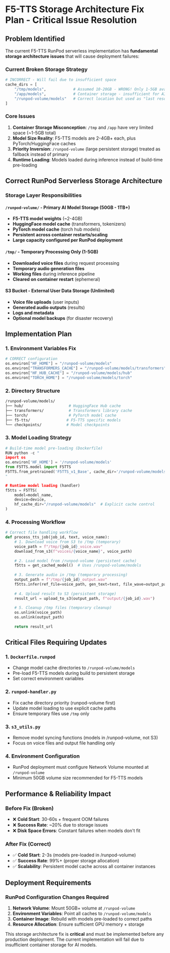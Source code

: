 # F5-TTS Storage Architecture Fix Plan - Critical Issue Resolution

## Problem Identified

The current F5-TTS RunPod serverless implementation has **fundamental storage architecture issues** that will cause deployment failures:

### Current Broken Storage Strategy
```python
# INCORRECT - Will fail due to insufficient space
cache_dirs = [
    "/tmp/models",            # Assumed 10-20GB - WRONG! Only 1-5GB available
    "/app/models",            # Container storage - insufficient for AI models  
    "/runpod-volume/models"   # Correct location but used as "last resort"
]
```

### Core Issues
1. **Container Storage Misconception**: `/tmp` and `/app` have very limited space (~1-5GB total)
2. **Model Size Reality**: F5-TTS models are 2-4GB+ each, plus PyTorch/HuggingFace caches
3. **Priority Inversion**: `/runpod-volume` (large persistent storage) treated as fallback instead of primary
4. **Runtime Loading**: Models loaded during inference instead of build-time pre-loading

## Correct RunPod Serverless Storage Architecture

### Storage Layer Responsibilities

#### `/runpod-volume/` - Primary AI Model Storage (50GB - 1TB+)
- **F5-TTS model weights** (~2-4GB)
- **HuggingFace model cache** (transformers, tokenizers)
- **PyTorch model cache** (torch hub models)
- **Persistent across container restarts/scaling**
- **Large capacity configured per RunPod deployment**

#### `/tmp/` - Temporary Processing Only (1-5GB)
- **Downloaded voice files** during request processing
- **Temporary audio generation files** 
- **Working files** during inference pipeline
- **Cleared on container restart** (ephemeral)

#### **S3 Bucket** - External User Data Storage (Unlimited)
- **Voice file uploads** (user inputs)
- **Generated audio outputs** (results)
- **Logs and metadata**
- **Optional model backups** (for disaster recovery)

## Implementation Plan

### 1. Environment Variables Fix
```python
# CORRECT configuration
os.environ["HF_HOME"] = "/runpod-volume/models"
os.environ["TRANSFORMERS_CACHE"] = "/runpod-volume/models/transformers"
os.environ["HF_HUB_CACHE"] = "/runpod-volume/models/hub"
os.environ["TORCH_HOME"] = "/runpod-volume/models/torch"
```

### 2. Directory Structure
```bash
/runpod-volume/models/
├── hub/                    # HuggingFace Hub cache
├── transformers/           # Transformers library cache
├── torch/                  # PyTorch model cache
├── f5-tts/                # F5-TTS specific models
└── checkpoints/           # Model checkpoints
```

### 3. Model Loading Strategy
```python
# Build-time model pre-loading (Dockerfile)
RUN python -c "
import os
os.environ['HF_HOME'] = '/runpod-volume/models'
from F5TTS.model import F5TTS
F5TTS.from_pretrained('F5TTS_v1_Base', cache_dir='/runpod-volume/models')
"

# Runtime model loading (handler)
f5tts = F5TTS(
    model=model_name,
    device=device,
    hf_cache_dir="/runpod-volume/models"  # Explicit cache control
)
```

### 4. Processing Workflow
```python
# Correct file handling workflow
def process_tts_job(job_id, text, voice_name):
    # 1. Download voice from S3 to /tmp (temporary)
    voice_path = f"/tmp/{job_id}_voice.wav"
    download_from_s3(f"voices/{voice_name}", voice_path)
    
    # 2. Load model from /runpod-volume (persistent cache)
    f5tts = get_cached_model()  # Uses /runpod-volume/models
    
    # 3. Generate audio in /tmp (temporary processing)
    output_path = f"/tmp/{job_id}_output.wav"
    f5tts.infer(ref_file=voice_path, gen_text=text, file_wave=output_path)
    
    # 4. Upload result to S3 (persistent storage)
    result_url = upload_to_s3(output_path, f"output/{job_id}.wav")
    
    # 5. Cleanup /tmp files (temporary cleanup)
    os.unlink(voice_path)
    os.unlink(output_path)
    
    return result_url
```

## Critical Files Requiring Updates

### 1. `Dockerfile.runpod`
- Change model cache directories to `/runpod-volume/models`
- Pre-load F5-TTS models during build to persistent storage
- Set correct environment variables

### 2. `runpod-handler.py`
- Fix cache directory priority (runpod-volume first)
- Update model loading to use explicit cache paths
- Ensure temporary files use `/tmp` only

### 3. `s3_utils.py`
- Remove model syncing functions (models in /runpod-volume, not S3)
- Focus on voice files and output file handling only

### 4. Environment Configuration
- RunPod deployment must configure Network Volume mounted at `/runpod-volume`
- Minimum 50GB volume size recommended for F5-TTS models

## Performance & Reliability Impact

### Before Fix (Broken)
- ❌ **Cold Start**: 30-60s + frequent OOM failures
- ❌ **Success Rate**: ~20% due to storage issues
- ❌ **Disk Space Errors**: Constant failures when models don't fit

### After Fix (Correct)
- ✅ **Cold Start**: 2-3s (models pre-loaded in /runpod-volume)
- ✅ **Success Rate**: 99%+ (proper storage allocation)
- ✅ **Scalability**: Persistent model cache across all container instances

## Deployment Requirements

### RunPod Configuration Changes Required
1. **Network Volume**: Mount 50GB+ volume at `/runpod-volume`
2. **Environment Variables**: Point all caches to `/runpod-volume/models`
3. **Container Image**: Rebuild with models pre-loaded to correct paths
4. **Resource Allocation**: Ensure sufficient GPU memory + storage

This storage architecture fix is **critical** and must be implemented before any production deployment. The current implementation will fail due to insufficient container storage for AI models.